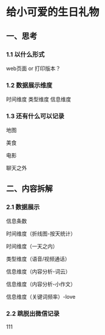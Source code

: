 # 给小可爱的生日礼物
## 一、思考
### 1.1 以什么形式
web页面 or 打印版本？
### 1.2 数据展示维度
时间维度
类型维度
信息维度

### 1.3 还有什么可以记录

地图

美食

电影

聊天之外

## 二、内容拆解
### 2.1 数据展示

信息条数

时间维度（折线图-按天统计）

时间维度（一天之内）

类型维度（语音/视频通话）

信息维度（内容分析-词云）

信息维度（内容分析-小作文）

信息维度（关键词频率）-love

### 2.2 跳脱出微信记录

111

